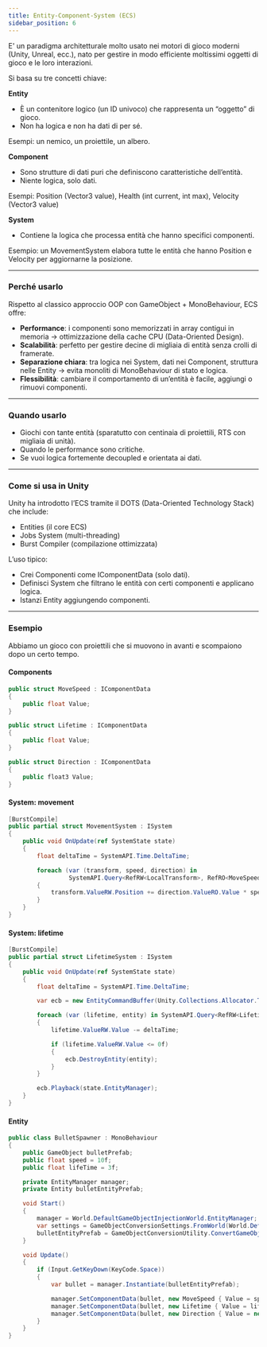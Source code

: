 ```yaml
---
title: Entity-Component-System (ECS)
sidebar_position: 6
---
```


E' un paradigma architetturale molto usato nei motori di gioco moderni (Unity, Unreal, ecc.), nato per gestire in modo efficiente moltissimi oggetti di gioco e le loro interazioni.

Si basa su tre concetti chiave:

**Entity**

- È un contenitore logico (un ID univoco) che rappresenta un “oggetto” di gioco.
- Non ha logica e non ha dati di per sé.

Esempi: un nemico, un proiettile, un albero.

**Component**

- Sono strutture di dati puri che definiscono caratteristiche dell’entità.
- Niente logica, solo dati.

Esempi: Position (Vector3 value), Health (int current, int max), Velocity (Vector3 value)

**System**

- Contiene la logica che processa entità che hanno specifici componenti.

Esempio: un MovementSystem elabora tutte le entità che hanno Position e Velocity per aggiornarne la posizione.

---

### Perché usarlo

Rispetto al classico approccio OOP con GameObject + MonoBehaviour, ECS offre:

- **Performance**: i componenti sono memorizzati in array contigui in memoria → ottimizzazione della cache CPU (Data-Oriented Design).
- **Scalabilità**: perfetto per gestire decine di migliaia di entità senza crolli di framerate.
- **Separazione chiara**: tra logica nei System, dati nei Component, struttura nelle Entity → evita monoliti di MonoBehaviour di stato e logica.
- **Flessibilità**: cambiare il comportamento di un’entità è facile, aggiungi o rimuovi componenti.

---

### Quando usarlo

- Giochi con tante entità (sparatutto con centinaia di proiettili, RTS con migliaia di unità).
- Quando le performance sono critiche.
- Se vuoi logica fortemente decoupled e orientata ai dati.

---

### Come si usa in Unity

Unity ha introdotto l’ECS tramite il DOTS (Data-Oriented Technology Stack) che include:

- Entities (il core ECS)
- Jobs System (multi-threading)
- Burst Compiler (compilazione ottimizzata)

L’uso tipico:

- Crei Componenti come IComponentData (solo dati).
- Definisci System che filtrano le entità con certi componenti e applicano logica.
- Istanzi Entity aggiungendo componenti.

---

### Esempio

Abbiamo un gioco con proiettili che si muovono in avanti e scompaiono dopo un certo tempo.

#### Components

```csharp
public struct MoveSpeed : IComponentData
{
    public float Value;
}

public struct Lifetime : IComponentData
{
    public float Value;
}

public struct Direction : IComponentData
{
    public float3 Value;
}
```

#### System: movement

```csharp
[BurstCompile]
public partial struct MovementSystem : ISystem
{
    public void OnUpdate(ref SystemState state)
    {
        float deltaTime = SystemAPI.Time.DeltaTime;

        foreach (var (transform, speed, direction) in
                 SystemAPI.Query<RefRW<LocalTransform>, RefRO<MoveSpeed>, RefRO<Direction>>())
        {
            transform.ValueRW.Position += direction.ValueRO.Value * speed.ValueRO.Value * deltaTime;
        }
    }
}
```

#### System: lifetime

```csharp
[BurstCompile]
public partial struct LifetimeSystem : ISystem
{
    public void OnUpdate(ref SystemState state)
    {
        float deltaTime = SystemAPI.Time.DeltaTime;

        var ecb = new EntityCommandBuffer(Unity.Collections.Allocator.Temp);

        foreach (var (lifetime, entity) in SystemAPI.Query<RefRW<Lifetime>>().WithEntityAccess())
        {
            lifetime.ValueRW.Value -= deltaTime;

            if (lifetime.ValueRW.Value <= 0f)
            {
                ecb.DestroyEntity(entity);
            }
        }

        ecb.Playback(state.EntityManager);
    }
}
```

#### Entity

```csharp
public class BulletSpawner : MonoBehaviour
{
    public GameObject bulletPrefab;
    public float speed = 10f;
    public float lifeTime = 3f;

    private EntityManager manager;
    private Entity bulletEntityPrefab;

    void Start()
    {
        manager = World.DefaultGameObjectInjectionWorld.EntityManager;
        var settings = GameObjectConversionSettings.FromWorld(World.DefaultGameObjectInjectionWorld, null);
        bulletEntityPrefab = GameObjectConversionUtility.ConvertGameObjectHierarchy(bulletPrefab, settings);
    }

    void Update()
    {
        if (Input.GetKeyDown(KeyCode.Space))
        {
            var bullet = manager.Instantiate(bulletEntityPrefab);

            manager.SetComponentData(bullet, new MoveSpeed { Value = speed });
            manager.SetComponentData(bullet, new Lifetime { Value = lifeTime });
            manager.SetComponentData(bullet, new Direction { Value = new float3(0, 0, 1) });
        }
    }
}
```
